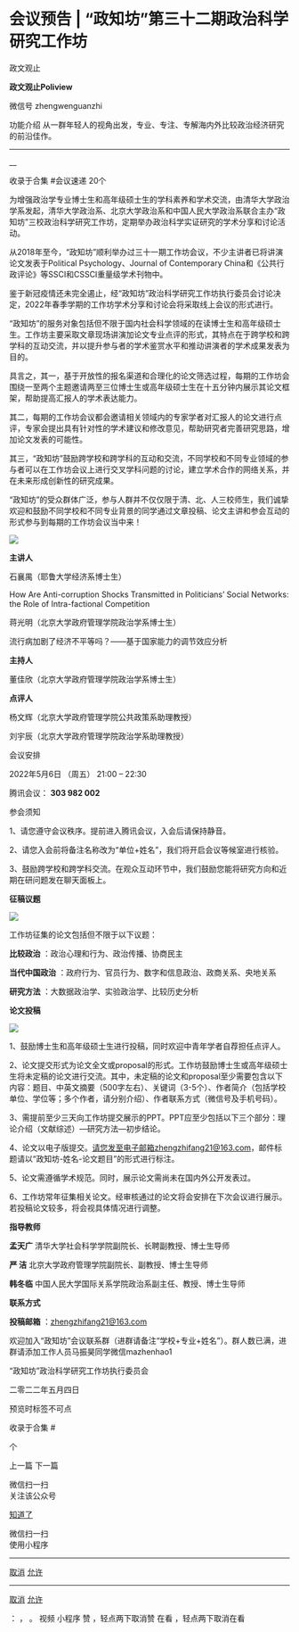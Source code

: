 

#  会议预告 | “政知坊”第三十二期政治科学研究工作坊

政文观止  

**政文观止Poliview** 

微信号 zhengwenguanzhi

功能介绍 从一群年轻人的视角出发，专业、专注、专解海内外比较政治经济研究的前沿佳作。

____

__

收录于合集 #会议速递 20个

为增强政治学专业博士生和高年级硕士生的学科素养和学术交流，由清华大学政治学系发起，清华大学政治系、北京大学政治系和中国人民大学政治系联合主办“政知坊”三校政治科学研究工作坊，定期举办政治科学实证研究的学术分享和讨论活动。

从2018年至今，“政知坊”顺利举办过三十一期工作坊会议，不少主讲者已将讲演论文发表于Political Psychology、Journal of
Contemporary China和《公共行政评论》等SSCI和CSSCI重量级学术刊物中。

鉴于新冠疫情还未完全遏止，经“政知坊”政治科学研究工作坊执行委员会讨论决定，2022年春季学期的工作坊学术分享和讨论会将采取线上会议的形式进行。

“政知坊”的服务对象包括但不限于国内社会科学领域的在读博士生和高年级硕士生。工作坊主要采取文章现场讲演加论文专业点评的形式，其特点在于跨学校和跨学科的互动交流，并以提升参与者的学术鉴赏水平和推动讲演者的学术成果发表为目的。

具言之，其一，基于开放性的报名渠道和合理化的论文筛选过程，每期的工作坊会围绕一至两个主题邀请两至三位博士生或高年级硕士生在十五分钟内展示其论文框架，帮助提高汇报人的学术表达能力。

其二，每期的工作坊会议都会邀请相关领域内的专家学者对汇报人的论文进行点评，专家会提出具有针对性的学术建议和修改意见，帮助研究者完善研究思路，增加论文发表的可能性。

其三，“政知坊”鼓励跨学校和跨学科的互动和交流，不同学校和不同专业领域的参与者可以在工作坊会议上进行交叉学科问题的讨论，建立学术合作的网络关系，并在未来形成创新性的研究成果。

“政知坊”的受众群体广泛，参与人群并不仅仅限于清、北、人三校师生，我们诚挚欢迎和鼓励不同学校和不同专业背景的同学通过文章投稿、论文主讲和参会互动的形式参与到每期的工作坊会议当中来！

  

![](images/1/2.png)

  

  

 **主讲人**

石襄禺（耶鲁大学经济系博士生）  

How Are Anti-corruption Shocks Transmitted in Politicians’ Social Networks:
the Role of Intra-factional Competition

蒋光明（北京大学政府管理学院政治学系博士生）

流行病加剧了经济不平等吗？——基于国家能力的调节效应分析

  

  

 **主持人**

董佳欣（北京大学政府管理学院政治学系博士生）

  

  

 **点评人**

杨文辉（北京大学政府管理学院公共政策系助理教授）

刘宇辰（北京大学政府管理学院政治学系助理教授）

  

会议安排

2022年5月6日 （周五） 21:00 – 22:30  

腾讯会议： **303 982 002**

  

参会须知

1、请您遵守会议秩序。提前进入腾讯会议，入会后请保持静音。

2、请您入会前将备注名称改为“单位+姓名”，我们将开启会议等候室进行核验。

3、鼓励跨学校和跨学科交流。在观众互动环节中，我们鼓励您能将研究方向和近期在研问题发在聊天面板上。

  

 **征稿议题**

![](images/1/3.gif)

工作坊征集的论文包括但不限于以下议题：

 **比较政治** ：政治心理和行为、政治传播、协商民主

 **当代中国政治** ：政府行为、官员行为、数字和信息政治、政商关系、央地关系

 **研究方法** ：大数据政治学、实验政治学、比较历史分析

  

 **论文投稿**

![](images/1/4.gif)

1、鼓励博士生和高年级硕士生进行投稿，同时欢迎中青年学者自荐担任点评人。

2、论文提交形式为论文全文或proposal的形式。工作坊鼓励博士生或高年级硕士生将未定稿的论文进行交流。其中，未定稿的论文和proposal至少需要包含以下内容：题目、中英文摘要（500字左右）、关键词（3-5个）、作者简介（包括学校单位、学位等；多个作者，请分别介绍）、作者联系方式（微信号及手机号码）。

3、需提前至少三天向工作坊提交展示的PPT。PPT应至少包括以下三个部分：理论介绍（文献综述）—研究方法—初步结论。

4、论文以电子版提交。请您发至电子邮箱zhengzhifang21@163.com，邮件标题请以“政知坊-姓名-论文题目”的形式进行标注。

5、论文需遵循学术规范。同时，展示论文需尚未在国内外公开发表过。

6、工作坊常年征集相关论文。经审核通过的论文将会安排在下次会议进行展示。若投稿论文较多，将会视具体情况进行调整。

  

 **指导教师**

 **孟天广** 清华大学社会科学学院副院长、长聘副教授、博士生导师  

 **严 洁** 北京大学政府管理学院副院长、副教授、博士生导师

 **韩冬临** 中国人民大学国际关系学院政治系副主任、教授、博士生导师

 **联系方式**

 **投稿邮箱** ：zhengzhifang21@163.com

欢迎加入“政知坊”会议联系群（进群请备注“学校+专业+姓名”）。群人数已满，进群请添加工作人员马振昊同学微信mazhenhao1

  

  

  

“政知坊”政治科学研究工作坊执行委员会

二零二二年五月四日

  

  

预览时标签不可点

收录于合集 #

个

上一篇 下一篇



微信扫一扫  
关注该公众号

[知道了](javascript:;)

 微信扫一扫  
使用小程序

****

[取消](javascript:void\(0\);) [允许](javascript:void\(0\);)

****

[取消](javascript:void\(0\);) [允许](javascript:void\(0\);)

： ， 。 视频 小程序 赞 ，轻点两下取消赞 在看 ，轻点两下取消在看

